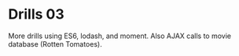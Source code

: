 # Drills 03

More drills using ES6, lodash, and moment.  Also AJAX calls to movie database (Rotten Tomatoes).
